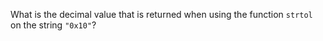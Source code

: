 What is the decimal value that is returned when using the function `strtol` on the string `"0x10"`?

